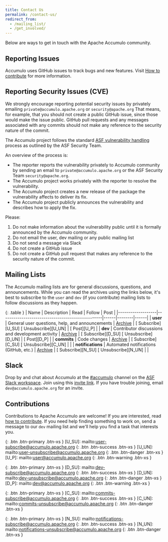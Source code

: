 ```yaml
---
title: Contact Us
permalink: /contact-us/
redirect_from:
  - /mailing_list/
  - /get_involved/
---
```


Below are ways to get in touch with the Apache Accumulo community.

## Reporting Issues

Accumulo uses GitHub issues to track bugs and new features. Visit [How to contribute](/how-to-contribute) for more information.

## Reporting Security Issues (CVE)

We strongly encourage reporting potential security issues by privately emailing `private@accumulo.apache.org` or 
`security@apache.org` That means, for example, that you should not create a public GitHub issue, since those would make 
the issue public. GitHub pull requests and any messages associated with any commits should not make any reference to 
the security nature of the commit.

The Accumulo project follows the standard [ASF vulnerability handling](https://www.apache.org/security/#asf-security-team) 
process as outlined by the ASF Security Team.

An overview of the process is:
- The reporter reports the vulnerability privately to Accumulo community by sending an email to 
`private@accumulo.apache.org` or the ASF Security Team  `security@apache.org`.
- The Accumulo project works privately with the reporter to resolve the vulnerability.
- The Accumulo project creates a new release of the package the vulnerability affects to deliver its fix.
- The Accumulo project publicly announces the vulnerability and describes how to apply the fix.

Please:
1. Do not make information about the vulnerability public until it is formally announced by the Accumulo community.
2. Do not email the user, dev mailing or any public mailing list
3. Do not send a message via Slack
4. Do not create a GitHub issue
5. Do not create a GitHub pull request that makes any reference to the security nature of the commit.

## Mailing Lists

The Accumulo mailing lists are for general discussions, questions, and announcements. While you can read the archives
using the links below, it's best to subscribe to the `user` and `dev` (if you contribute) mailing lists to
follow discussions as they happen.

{: .table }
| Name              | Description                                      | Read | Follow | Post |
|-------------------|--------------------------------------------------|------|--------|------|
| **user**          | General user questions, help, and announcements  | [<i class="fa-solid fa-magnifying-glass"></i> Archive][U_A] | [<i class="fa-solid fa-plus"></i> Subscribe][U_SU] [<i class="fa-solid fa-xmark"></i> Unsubscribe][U_UN] | [<i class="fa-solid fa-envelope"></i> Post][U_P] |
| **dev**           | Contributor discussions and development activity | [<i class="fa-solid fa-magnifying-glass"></i> Archive][D_A] | [<i class="fa-solid fa-plus"></i> Subscribe][D_SU] [<i class="fa-solid fa-xmark"></i> Unsubscribe][D_UN] | [<i class="fa-solid fa-envelope"></i> Post][D_P] |
| **commits**       | Code changes                                     | [<i class="fa-solid fa-magnifying-glass"></i> Archive][C_A] | [<i class="fa-solid fa-plus"></i> Subscribe][C_SU] [<i class="fa-solid fa-xmark"></i> Unsubscribe][C_UN] | |
| **notifications** | Automated notifications (GitHub, etc.)             | [<i class="fa-solid fa-magnifying-glass"></i> Archive][N_A] | [<i class="fa-solid fa-plus"></i> Subscribe][N_SU] [<i class="fa-solid fa-xmark"></i> Unsubscribe][N_UN] | |

## Slack

Drop by and chat about Accumulo at the [#accumulo][accumulo-channel] channel on the [ASF Slack workspace][asf-slack]. Join using this [invite link][slack-invite]. If you have trouble joining, email `dev@accumulo.apache.org` for an invite.

## Contributions

Contributions to Apache Accumulo are welcome! If you are interested, read [how to contribute][contribute]. If you need help finding something to work on, send a message to our `dev` mailing list and we'll help you find a task that interests you.

[U_A]: https://lists.apache.org/list.html?user@accumulo.apache.org
{: .btn .btn-primary .btn-xs }
[U_SU]: mailto:user-subscribe@accumulo.apache.org
{: .btn .btn-success .btn-xs }
[U_UN]: mailto:user-unsubscribe@accumulo.apache.org
{: .btn .btn-danger .btn-xs }
[U_P]: mailto:user@accumulo.apache.org
{: .btn .btn-warning .btn-xs }

[D_A]: https://lists.apache.org/list.html?dev@accumulo.apache.org
{: .btn .btn-primary .btn-xs }
[D_SU]: mailto:dev-subscribe@accumulo.apache.org
{: .btn .btn-success .btn-xs }
[D_UN]: mailto:dev-unsubscribe@accumulo.apache.org
{: .btn .btn-danger .btn-xs }
[D_P]: mailto:dev@accumulo.apache.org
{: .btn .btn-warning .btn-xs }

[C_A]: https://lists.apache.org/list.html?commits@accumulo.apache.org
{: .btn .btn-primary .btn-xs }
[C_SU]: mailto:commits-subscribe@accumulo.apache.org
{: .btn .btn-success .btn-xs }
[C_UN]: mailto:commits-unsubscribe@accumulo.apache.org
{: .btn .btn-danger .btn-xs }

[N_A]: https://lists.apache.org/list.html?notifications@accumulo.apache.org
{: .btn .btn-primary .btn-xs }
[N_SU]: mailto:notifications-subscribe@accumulo.apache.org
{: .btn .btn-success .btn-xs }
[N_UN]: mailto:notifications-unsubscribe@accumulo.apache.org
{: .btn .btn-danger .btn-xs }

[asf-slack]: https://the-asf.slack.com/
[accumulo-channel]: https://the-asf.slack.com/messages/CERNB8NDC
[slack-invite]: https://s.apache.org/slack-invite
[contribute]: /how-to-contribute/
